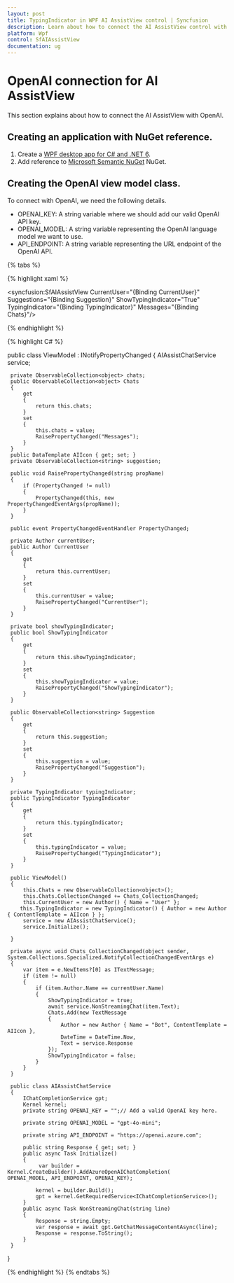 ```yaml
---
layout: post
title: TypingIndicator in WPF AI AssistView control | Syncfusion
description: Learn about how to connect the AI AssistView control with OpenAI and chat gpt conversation experience.
platform: Wpf
control: SfAIAssistView
documentation: ug
---
```


# OpenAI connection for AI AssistView

This section explains about how to connect the AI AssistView with OpenAI.

## Creating an application with NuGet reference.

1. Create a [WPF desktop app for C# and .NET 6](https://learn.microsoft.com/en-us/dotnet/desktop/wpf/getting-started/?view=netframeworkdesktop-4.8).
2. Add reference to [Microsoft Semantic NuGet](https://www.nuget.org/packages/Microsoft.SemanticKernel) NuGet. 

## Creating the OpenAI view model class.

To connect with OpenAI, we need the following details.
* OPENAI_KEY: A string variable where we should add our valid OpenAI API key.
* OPENAI_MODEL: A string variable representing the OpenAI language model we want to use.
* API_ENDPOINT: A string variable representing the URL endpoint of the OpenAI API.

{% tabs %}

{% highlight xaml %}

<Page
    x:Class="GettingStarted.MainPage"
    xmlns="http://schemas.microsoft.com/winfx/2006/xaml/presentation"
    xmlns:x="http://schemas.microsoft.com/winfx/2006/xaml"
    xmlns:local="using:GettingStarted"
    xmlns:d="http://schemas.microsoft.com/expression/blend/2008"
    xmlns:mc="http://schemas.openxmlformats.org/markup-compatibility/2006"
    xmlns:syncfusion="using:Syncfusion.UI.Xaml.Chat"
    mc:Ignorable="d"
    Background="{ThemeResource ApplicationPageBackgroundThemeBrush}">
    <Grid>
      <syncfusion:SfAIAssistView   CurrentUser="{Binding CurrentUser}"
                                   Suggestions="{Binding Suggestion}"
                                   ShowTypingIndicator="True"
                                   TypingIndicator="{Binding TypingIndicator}"
                                   Messages="{Binding Chats}"/>
    </Grid>
</Page>

{% endhighlight %} 

{% highlight C# %}

 public class ViewModel : INotifyPropertyChanged
 {
     AIAssistChatService service;

     private ObservableCollection<object> chats;
     public ObservableCollection<object> Chats
     {
         get
         {
             return this.chats;
         }
         set
         {
             this.chats = value;
             RaisePropertyChanged("Messages");
         }
     }
     public DataTemplate AIIcon { get; set; }
     private ObservableCollection<string> suggestion;

     public void RaisePropertyChanged(string propName)
     {
         if (PropertyChanged != null)
         {
             PropertyChanged(this, new PropertyChangedEventArgs(propName));
         }
     }

     public event PropertyChangedEventHandler PropertyChanged;

     private Author currentUser;
     public Author CurrentUser
     {
         get
         {
             return this.currentUser;
         }
         set
         {
             this.currentUser = value;
             RaisePropertyChanged("CurrentUser");
         }
     }

     private bool showTypingIndicator;
     public bool ShowTypingIndicator
     {
         get
         {
             return this.showTypingIndicator;
         }
         set
         {
             this.showTypingIndicator = value;
             RaisePropertyChanged("ShowTypingIndicator");
         }
     }

     public ObservableCollection<string> Suggestion
     {
         get
         {
             return this.suggestion;
         }
         set
         {
             this.suggestion = value;
             RaisePropertyChanged("Suggestion");
         }
     }

     private TypingIndicator typingIndicator;
     public TypingIndicator TypingIndicator
     {
         get
         {
             return this.typingIndicator;
         }
         set
         {
             this.typingIndicator = value;
             RaisePropertyChanged("TypingIndicator");
         }
     }

     public ViewModel()
     {
         this.Chats = new ObservableCollection<object>();
         this.Chats.CollectionChanged += Chats_CollectionChanged;
         this.CurrentUser = new Author() { Name = "User" };
        this.TypingIndicator = new TypingIndicator() { Author = new Author { ContentTemplate = AIIcon } };
         service = new AIAssistChatService();
         service.Initialize();
         
     }

     private async void Chats_CollectionChanged(object sender, System.Collections.Specialized.NotifyCollectionChangedEventArgs e)
     {
         var item = e.NewItems?[0] as ITextMessage;
         if (item != null)
         {
             if (item.Author.Name == currentUser.Name)
             {
                 ShowTypingIndicator = true;
                 await service.NonStreamingChat(item.Text);
                 Chats.Add(new TextMessage
                 {
                     Author = new Author { Name = "Bot", ContentTemplate = AIIcon },
                     DateTime = DateTime.Now,
                     Text = service.Response
                 });
                 ShowTypingIndicator = false;
             }
         }
     }

     public class AIAssistChatService
     {
         IChatCompletionService gpt;
         Kernel kernel;
         private string OPENAI_KEY = "";// Add a valid OpenAI key here.

         private string OPENAI_MODEL = "gpt-4o-mini";
 
         private string API_ENDPOINT = "https://openai.azure.com";

         public string Response { get; set; }
         public async Task Initialize()
         {
              var builder = Kernel.CreateBuilder().AddAzureOpenAIChatCompletion(
    OPENAI_MODEL, API_ENDPOINT, OPENAI_KEY);       

             kernel = builder.Build();
             gpt = kernel.GetRequiredService<IChatCompletionService>();
         }
         public async Task NonStreamingChat(string line)
         {
             Response = string.Empty;
             var response = await gpt.GetChatMessageContentAsync(line);
             Response = response.ToString();
         }
     }
 }

{% endhighlight %}
{% endtabs %}